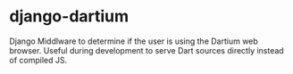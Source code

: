 # django-dartium
Django Middlware to determine if the user is using the Dartium web browser. Useful during development to serve Dart sources directly instead of compiled JS.
